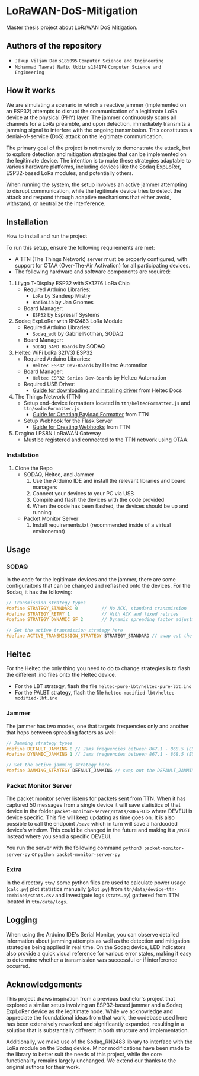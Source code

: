 # LoRaWAN-DoS-Mitigation

Master thesis project about LoRaWAN DoS Mitigation.

## Authors of the repository

- `Jákup Viljam Dam` `s185095` `Computer Science and Engineering`
- `Mohammad Tawrat Nafiu Uddin` `s184174` `Computer Science and Engineering`

## How it works

We are simulating a scenario in which a reactive jammer (implemented on an ESP32) attempts to disrupt the communication of a legitimate LoRa device at the physical (PHY) layer. The jammer continuously scans all channels for a LoRa preamble, and upon detection, immediately transmits a jamming signal to interfere with the ongoing transmission. This constitutes a denial-of-service (DoS) attack on the legitimate communication.

The primary goal of the project is not merely to demonstrate the attack, but to explore detection and mitigation strategies that can be implemented on the legitimate device. The intention is to make these strategies adaptable to various hardware platforms, including devices like the Sodaq ExpLoRer, ESP32-based LoRa modules, and potentially others.

When running the system, the setup involves an active jammer attempting to disrupt communication, while the legitimate device tries to detect the attack and respond through adaptive mechanisms that either avoid, withstand, or neutralize the interference.

## Installation

How to install and run the project

To run this setup, ensure the following requirements are met:

- A TTN (The Things Network) server must be properly configured, with support for OTAA (Over-The-Air Activation) for all participating devices.
- The following hardware and software components are required:

1. Lilygo T-Display ESP32 with SX1276 LoRa Chip
   - Required Arduino Libraries:
     - `LoRa` by Sandeep Mistry
     - `RadioLib` by Jan Gnomes
   - Board Manager:
     - `ESP32` by Espressif Systems
2. Sodaq ExpLoRer with RN2483 LoRa Module
   - Required Arduino Libraries:
     - `Sodaq_wdt` by GabrielNotman, SODAQ
   - Board Manager:
     - `SODAQ SAMD Boards` by SODAQ
3. Heltec WiFi LoRa 32(V3) ESP32 
    - Required Arduino Libraries:
      - `Heltec ESP32 Dev-Boards` by Heltec Automation
    - Board Manager:
      - `Heltec ESP32 Series Dev-Boards` by Heltec Automation
    - Required USB Driver:
      - [Guide for downloading and installing driver](https://docs.heltec.org/general/establish_serial_connection.html) from Heltec Docs
4. The Things Network (TTN)
   - Setup end-device formatters located in `ttn/heltecFormatter.js` and `ttn/sodaqFormatter.js`
      - [Guide for Creating Payload Formatter](https://www.thethingsindustries.com/docs/integrations/payload-formatters/create/) from TTN
   - Setup Webhook for the Flask Server
     - [Guide for Creating Webhooks](https://www.thethingsindustries.com/docs/integrations/webhooks/creating-webhooks/) from TTN
5. Dragino LPS8N LoRaWAN Gateway
   - Must be registered and connected to the TTN network using OTAA.

### Installation

1. Clone the Repo
   - SODAQ, Heltec, and Jammer
     1. Use the Arduino IDE and install the relevant libraries and board managers
     2. Connect your devices to your PC via USB
     3. Compile and flash the devices with the code provided
     4. When the code has been flashed, the devices should be up and running
   - Packet Monitor Server
     1. Install requirements.txt (recommended inside of a virtual environemnt)

## Usage

### SODAQ 
In the code for the legitimate devices and the jammer, there are some configuraitons that can be changed and reflashed onto the devices. For the Sodaq, it has the following:

```cpp
// Transmission strategy types
#define STRATEGY_STANDARD 0         // No ACK, standard transmission
#define STRATEGY_RETRY 1            // With ACK and fixed retries
#define STRATEGY_DYNAMIC_SF 2       // Dynamic spreading factor adjustment

// Set the active transmission strategy here
#define ACTIVE_TRANSMISSION_STRATEGY STRATEGY_STANDARD // swap out the STRATEGY_STANDARD
```

## Heltec
For the Heltec the only thing you need to do to change strategies is to flash the different .ino files onto the Heltec device. 

- For the LBT strategy, flash the file `heltec-pure-lbt/heltec-pure-lbt.ino`
- For the PALBT strategy, flash the file `heltec-modified-lbt/heltec-modified-lbt.ino`

### Jammer
The jammer has two modes, one that targets frequencies only and another that hops between spreading factors as well:

```cpp
// Jamming strategy types
#define DEFAULT_JAMMING 0 // Jams frequencies between 867.1 - 868.5 (EU863-870)
#define DYNAMIC_JAMMING 1 // Jams frequencies between 867.1 - 868.5 (EU863-870) and spreading factors 9 - 12

// Set the active jamming strategy here
#define JAMMING_STRATEGY DEFAULT_JAMMING // swap out the DEFAULT_JAMMING
```

### Packet Monitor Server
The packet monitor server listens for packets sent from TTN. When it has captured 50 messages from a single device it will save statistics of that device in the folder `packet-monitor-server/stats/<DEVEUI>` where DEVEUI is device specific. This file will keep updating as time goes on. It is also possible to call the endpoint `/save` which in turn will save a hardcoded device's window. This could be changed in the future and making it a `/POST` instead where you send a specific DEVEUI.

You run the server with the following command `python3 packet-monitor-server-py` or `python packet-monitor-server-py`

### Extra
In the directory `ttn/` some python files are used to calculate power usage (`calc.py`) plot statistics manually (`plot.py`) from `ttn/data/device-ttn-combined/stats.csv` and investigate logs (`stats.py`) gathered from TTN located in `ttn/data/logs`.

## Logging

When using the Arduino IDE's Serial Monitor, you can observe detailed information about jamming attempts as well as the detection and mitigation strategies being applied in real time. On the Sodaq device, LED indicators also provide a quick visual reference for various error states, making it easy to determine whether a transmission was successful or if interference occurred.

## Acknowledgements

This project draws inspiration from a previous bachelor's project that explored a similar setup involving an ESP32-based jammer and a Sodaq ExpLoRer device as the legitimate node. While we acknowledge and appreciate the foundational ideas from that work, the codebase used here has been extensively reworked and significantly expanded, resulting in a solution that is substantially different in both structure and implementation.

Additionally, we make use of the Sodaq_RN2483 library to interface with the LoRa module on the Sodaq device. Minor modifications have been made to the library to better suit the needs of this project, while the core functionality remains largely unchanged. We extend our thanks to the original authors for their work.
